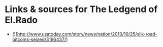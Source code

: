 # Links & sources for The Ledgend of El.Rado

* ()[http://www.usatoday.com/story/news/nation/2013/10/25/silk-road-bitcoins-seized/3196437/]
